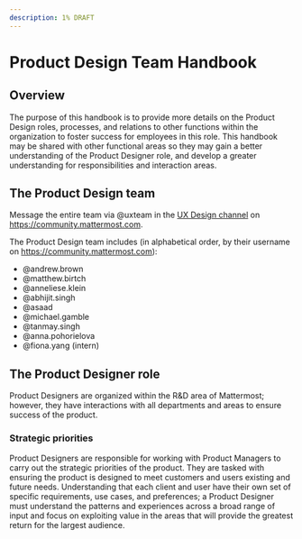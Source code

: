 ```yaml
---
description: 1% DRAFT
---
```


# Product Design Team Handbook

## Overview

The purpose of this handbook is to provide more details on the Product Design roles, processes, and relations to other functions within the organization to foster success for employees in this role. This handbook may be shared with other functional areas so they may gain a better understanding of the Product Designer role, and develop a greater understanding for responsibilities and interaction areas.

## The Product Design team

Message the entire team via @uxteam in the [UX Design channel]([url](https://community.mattermost.com/core/channels/ux-design)) on https://community.mattermost.com.

The Product Design team includes (in alphabetical order, by their username on https://community.mattermost.com):

- @andrew.brown
- @matthew.birtch
- @anneliese.klein
- @abhijit.singh
- @asaad
- @michael.gamble
- @tanmay.singh
- @anna.pohorielova
- @fiona.yang (intern)

## The Product Designer role

Product Designers are organized within the R&D area of Mattermost; however, they have interactions with all departments and areas to ensure success of the product.

### Strategic priorities

Product Designers are responsible for working with Product Managers to carry out the strategic priorities of the product. They are tasked with ensuring the product is designed to meet customers and users existing and future needs. Understanding that each client and user have their own set of specific requirements, use cases, and preferences; a Product Designer must understand the patterns and experiences across a broad range of input and focus on exploiting value in the areas that will provide the greatest return for the largest audience.

